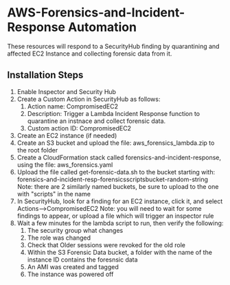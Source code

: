 # AWS-Forensics-and-Incident-Response Automation

These resources will respond to a SecurityHub finding by quarantining and affected EC2 Instance and collecting forensic data from it.

## Installation Steps
1. Enable Inspector and Security Hub
2. Create a Custom Action in SecurityHub as follows:
   1. Action name: CompromisedEC2
   2. Description: Trigger a Lambda Incident Response function to quarantine an instnace and collect forensic data.
   3. Custom action ID: CompromisedEC2
3. Create an EC2 instance (if needed)
4. Create an S3 bucket and upload the file: aws_forensics_lambda.zip to the root folder
5. Create a CloudFormation stack called forensics-and-incident-response, using the file: aws_forensics.yaml
6. Upload the file called get-forensic-data.sh to the bucket starting with: forensics-and-incident-resp-forensicsscriptsbucket-random-string
   Note: there are 2 similarly named buckets, be sure to upload to the one with "scripts" in the name
7. In SecurityHub, look for a finding for an EC2 instance, click it, and select Actions-->CompromisedEC2
    Note: you will need to wait for some findings to appear, or upload a file which will trigger an inspector rule
8. Wait a few minutes for the lambda script to run, then verify the following:
    1. The security group what changes
    2. The role was changed
    3. Check that Older sessions were revoked for the old role
    4. Within the S3 Forensic Data bucket, a folder with the name of the instance ID contains the foresnsic data
    5. An AMI was created and tagged
    6. The instance was powered off
